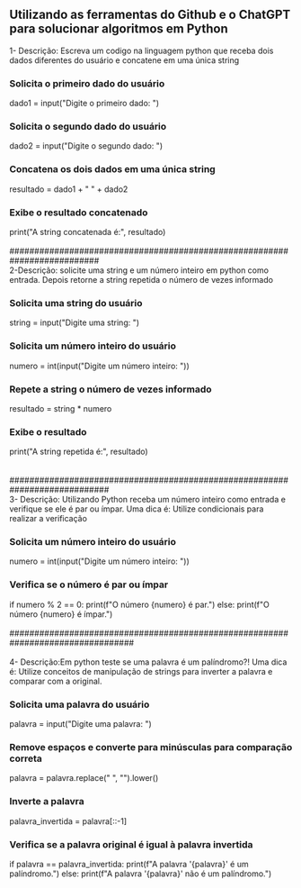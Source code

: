 ## Utilizando as ferramentas do Github e o ChatGPT para solucionar algoritmos em Python
1- Descrição: Escreva um codigo na linguagem python que receba dois dados diferentes do usuário e concatene em uma única string <br>
### Solicita o primeiro dado do usuário
dado1 = input("Digite o primeiro dado: ")

### Solicita o segundo dado do usuário
dado2 = input("Digite o segundo dado: ")

### Concatena os dois dados em uma única string
resultado = dado1 + " " + dado2

### Exibe o resultado concatenado
print("A string concatenada é:", resultado) 
<br>
<br>
########################################################################## 
<br>
2-Descrição: solicite uma string e um número inteiro em python  como entrada. Depois  retorne a string repetida o número de vezes informado
### Solicita uma string do usuário
string = input("Digite uma string: ")

### Solicita um número inteiro do usuário
numero = int(input("Digite um número inteiro: "))

### Repete a string o número de vezes informado
resultado = string * numero

### Exibe o resultado
print("A string repetida é:", resultado)        
<br>
<br>
############################################################################
<br>
3- Descrição: Utilizando Python receba um número inteiro como entrada e verifique se ele é par ou ímpar. Uma dica é: Utilize condicionais para realizar a verificação
### Solicita um número inteiro do usuário
numero = int(input("Digite um número inteiro: "))

### Verifica se o número é par ou ímpar
if numero % 2 == 0:
    print(f"O número {numero} é par.")
else:
    print(f"O número {numero} é ímpar.")        
<br>
#################################################################################<br>
<br>
4- Descrição:Em python teste se uma palavra é um palíndromo?! Uma dica é: Utilize conceitos de manipulação de strings para inverter a palavra e comparar com a original.<br>
### Solicita uma palavra do usuário
palavra = input("Digite uma palavra: ")

### Remove espaços e converte para minúsculas para comparação correta   <br>
palavra = palavra.replace(" ", "").lower()

### Inverte a palavra
palavra_invertida = palavra[::-1]

### Verifica se a palavra original é igual à palavra invertida
if palavra == palavra_invertida:
    print(f"A palavra '{palavra}' é um palíndromo.")
else:
    print(f"A palavra '{palavra}' não é um palíndromo.")



 
